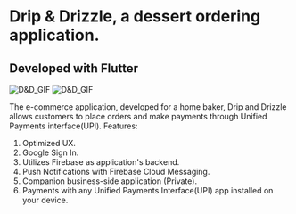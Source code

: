 # Drip & Drizzle, a dessert ordering application.
## Developed with Flutter
 
 ![D&D_GIF](app.gif)
 ![D&D_GIF](payment.jpg=461x)
 
The e-commerce application, developed for a home baker, Drip and Drizzle allows customers to place orders and make payments through Unified Payments interface(UPI). 
Features:
1. Optimized UX.
2. Google Sign In.
3. Utilizes Firebase as application's backend.
4. Push Notifications with Firebase Cloud Messaging.
5. Companion business-side application (Private). 
6. Payments with any Unified Payments Interface(UPI) app installed on your device.
